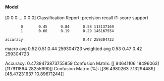 #### Model
[0 0 0 ... 0 0 0]
Classification Report:
              precision    recall  f1-score   support

           0       0.45      0.84      0.58 113137169
           1       0.60      0.19      0.29 146167554

    accuracy                           0.47 259304723
   macro avg       0.52      0.51      0.44 259304723
weighted avg       0.53      0.47      0.42 259304723

Accuracy: 0.4739473873755859
Confusion Matrix:
[[ 94641106  18496063]
 [117911864  28255690]]
Confusion Matrix (%):
[[36.4980263   7.13294489]
 [45.47231637 10.89671244]]

